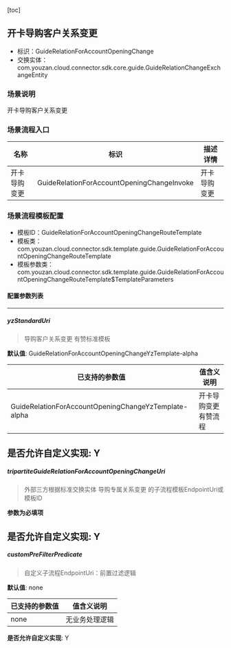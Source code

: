 [toc]

## 开卡导购客户关系变更
- 标识：GuideRelationForAccountOpeningChange
- 交换实体：com.youzan.cloud.connector.sdk.core.guide.GuideRelationChangeExchangeEntity
### 场景说明
开卡导购客户关系变更
### 场景流程入口

名称 | 标识 | 描述详情
---|---|---
开卡导购变更 | GuideRelationForAccountOpeningChangeInvoke | 开卡导购变更

### 场景流程模板配置
- 模板ID：GuideRelationForAccountOpeningChangeRouteTemplate
- 模板类：com.youzan.cloud.connector.sdk.template.guide.GuideRelationForAccountOpeningChangeRouteTemplate
- 模板参数类：com.youzan.cloud.connector.sdk.template.guide.GuideRelationForAccountOpeningChangeRouteTemplate$TemplateParameters

#### 配置参数列表

---
##### yzStandardUri
> 导购客户关系变更 有赞标准模板

**默认值**: GuideRelationForAccountOpeningChangeYzTemplate-alpha

已支持的参数值 | 值含义说明
---|---
GuideRelationForAccountOpeningChangeYzTemplate-alpha | 开卡导购变更有赞流程

**是否允许自定义实现**: Y
---
##### tripartiteGuideRelationForAccountOpeningChangeUri
> 外部三方根据标准交换实体 导购专属关系变更 的子流程模板EndpointUri或模板ID

**参数为必填项**


**是否允许自定义实现**: Y
---
##### customPreFilterPredicate
> 自定义子流程EndpointUri：前置过滤逻辑

**默认值**: none

已支持的参数值 | 值含义说明
---|---
none | 无业务处理逻辑

**是否允许自定义实现**: Y

